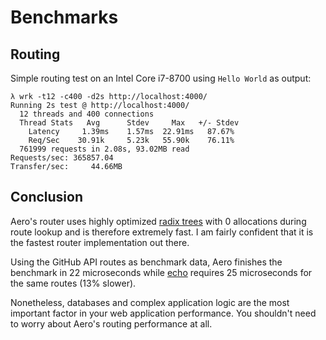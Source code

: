 # Benchmarks

## Routing

Simple routing test on an Intel Core i7-8700 using `Hello World` as output:

```text
λ wrk -t12 -c400 -d2s http://localhost:4000/
Running 2s test @ http://localhost:4000/
  12 threads and 400 connections
  Thread Stats   Avg      Stdev     Max   +/- Stdev
    Latency     1.39ms    1.57ms  22.91ms   87.67%
    Req/Sec    30.91k     5.23k   55.90k    76.11%
  761999 requests in 2.08s, 93.02MB read
Requests/sec: 365857.04
Transfer/sec:     44.66MB
```

## Conclusion

Aero's router uses highly optimized [radix trees](https://en.wikipedia.org/wiki/Radix_tree) with 0 allocations during route lookup and is therefore extremely fast. I am fairly confident that it is the fastest router implementation out there.

Using the GitHub API routes as benchmark data, Aero finishes the benchmark in 22 microseconds while [echo](https://github.com/labstack/echo) requires 25 microseconds for the same routes (13% slower).

Nonetheless, databases and complex application logic are the most important factor in your web application performance. You shouldn't need to worry about Aero's routing performance at all.
